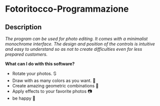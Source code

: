 # Fotoritocco-Programmazione

## Description

*The program can be used for photo editing. It comes with a minimalist monochrome interface. The design and position of the controls is intuitive and easy to understand so as not to create difficulties even for less prepared customers.*

**What can I do with this software?**
- Rotate your photos. :arrows_clockwise:
- Draw with as many colors as you want. :art:
- Create amazing geometric combinations :triangular_ruler:
- Apply effects to your favorite photos :camera:
- be happy :tada: 

[](https://github.com/AlessioProcelli/PROGRAMMAZIONE/blob/master/ImmaginiProgetto/Geometrico.PNG)
